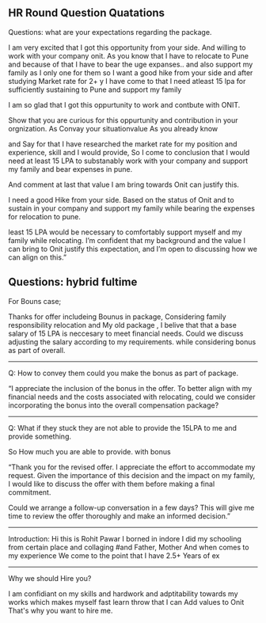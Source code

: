 ## HR Round Question Quatations

Questions: what are your expectations regarding the package.

I am very excited that I got this opportunity from your side. And willing to work with your company onit.  As you know that I have to relocate to Pune and because of that I have to bear the uge expanses.. and also support my family as I only one for them so I want a good hike from your side and after studying Market rate for 2+ y I have come to that I need atleast 15 lpa for sufficiently sustaining to Pune and support my family 

I am so glad that I got this oppurtunity to work and contbute with ONIT.  

Show that you are curious for this oppurtunity and contribution in your orgnization. As
Convay your situationvalue As you already know 

and Say for that I have researched the market rate for my position and experience, skill and  I would provide, So I come to conclusion that I would need at least 15 LPA to substanably work with your company and support my family and bear expenses in pune.

And comment at last that value I am bring towards Onit can justify this. 


I need a good Hike from your side. Based on the status of Onit and to sustain in your company and support my family while bearing the expenses for relocation to pune. 


 least 15 LPA would be necessary to comfortably support myself and my family while relocating. I’m confident that my background and the value I can bring to Onit justify this expectation, and I’m open to discussing how we can align on this.”

Questions: hybrid fultime
----------------------------------------------------------------------------------------------

For Bouns case;

Thanks for offer includeing Bounus in package, 
Considering family responsibility
relocation
and My old package , I belive that that a base salary of 15 LPA is neccesary to meet financial needs. Could we discuss adjusting the salary according to my requirements. while considering bonus as part of overall.

------------------------------------------------------------------------------------
Q: How to convey them could you make the bonus as part of package.

“I appreciate the inclusion of the bonus in the offer. To better align with my financial needs and the costs associated with relocating, could we consider incorporating the bonus into the overall compensation package?

-----------------------------------------------------------------------------------------------

Q: What if they stuck they are not able to provide the 15LPA to me and provide something.

So How much you are able to provide.  with bonus

“Thank you for the revised offer. I appreciate the effort to accommodate my request. Given the importance of this decision and the impact on my family, I would like to discuss the offer with them before making a final commitment.

Could we arrange a follow-up conversation in a few days? This will give me time to review the offer thoroughly and make an informed decision.”


------------------------------------------------------------------------------------------------

Introduction: 
Hi this is Rohit Pawar 
I borned in indore
I did my schooling from certain place
and collaging
#and Father, Mother 
And when comes to my experience We come to the point that 
I have 2.5+ Years of ex

------------------------------------------------------

Why we should Hire you?

I am confidiant on my skills and hardwork and adptitability towards my works which makes myself fast learn throw that I can Add values to Onit That's why you want to hire me.
